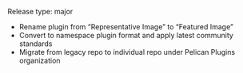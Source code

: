 Release type: major

- Rename plugin from “Representative Image” to “Featured Image”
- Convert to namespace plugin format and apply latest community standards
- Migrate from legacy repo to individual repo under Pelican Plugins organization

